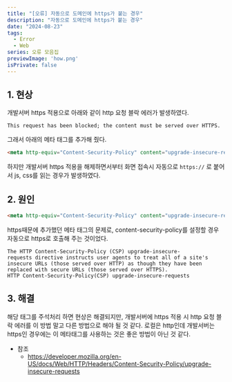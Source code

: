 ```yaml
---
title: "[오류] 자동으로 도메인에 https가 붙는 경우"
description: "자동으로 도메인에 https가 붙는 경우"
date: "2024-08-23"
tags:
  - Error
  - Web
series: 오류 모음집
previewImage: 'how.png'
isPrivate: false
---
```


## 1. 현상 
개발서버 https 적용으로 아래와 같이 http 요청 블락 에러가 발생하였다.
```
This request has been blocked; the content must be served over HTTPS.
```
그래서 아래의 메타 태그를 추가해 줬다. 
```html
<meta http-equiv="Content-Security-Policy" content="upgrade-insecure-requests">
```
하지만 개발서버 https 적용을 해제하면서부터 화면 접속시 자동으로 `https://` 로 붙어서 js, css를 읽는 경우가 발생하였다.

## 2. 원인
```html
<meta http-equiv="Content-Security-Policy" content="upgrade-insecure-requests">
```
https때문에 추가했던 메타 태그의 문제로, content-security-policy를 설정할 경우 자동으로 https로 호출해 주는 것이었다. 
```
The HTTP Content-Security-Policy (CSP) upgrade-insecure-requests directive instructs user agents to treat all of a site's insecure URLs (those served over HTTP) as though they have been replaced with secure URLs (those served over HTTPS).
HTTP Content-Security-Policy(CSP) upgrade-insecure-requests
```

## 3. 해결
해당 태그를 주석처리 하면 현상은 해결되지만, 개발서버에 https 적용 시 http 요청 블락 에러를 이 방법 말고 다른 방법으로 해야 될 것 같다. 로컬은 http인데 개발서버는 https인 경우에는 이 메타태그를 사용하는 것은 좋은 방법이 아닌 것 같다.

+ 참조
  + https://developer.mozilla.org/en-US/docs/Web/HTTP/Headers/Content-Security-Policy/upgrade-insecure-requests
